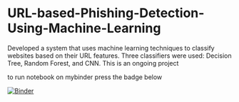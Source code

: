 # URL-based-Phishing-Detection-Using-Machine-Learning
Developed a system that uses machine learning techniques to classify websites based on their URL features. Three classifiers were used: Decision Tree, Random Forest, and CNN. This is an ongoing project

to run notebook on mybinder press the badge below

[![Binder](https://mybinder.org/badge_logo.svg)](https://mybinder.org/v2/gh/nooot77/CNN/master)

